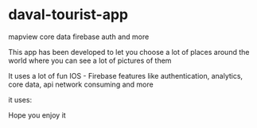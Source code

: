 # daval-tourist-app
mapview core data firebase auth and more


This app has been developed to let you choose a lot of places around the world where you can see a lot of pictures of them

It uses a lot of fun IOS - Firebase features like authentication, analytics, core data, api network consuming and more

it uses:



Hope you enjoy it
